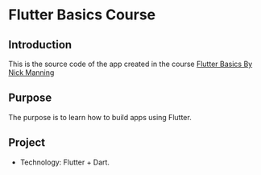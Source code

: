 # Flutter Basics Course
## Introduction
This is the source code of the app created in the course [Flutter Basics By Nick Manning](https://seenickcode.com/courses/flutter-basics)
## Purpose
The purpose is to learn how to build apps using Flutter.
## Project
- Technology: Flutter + Dart.